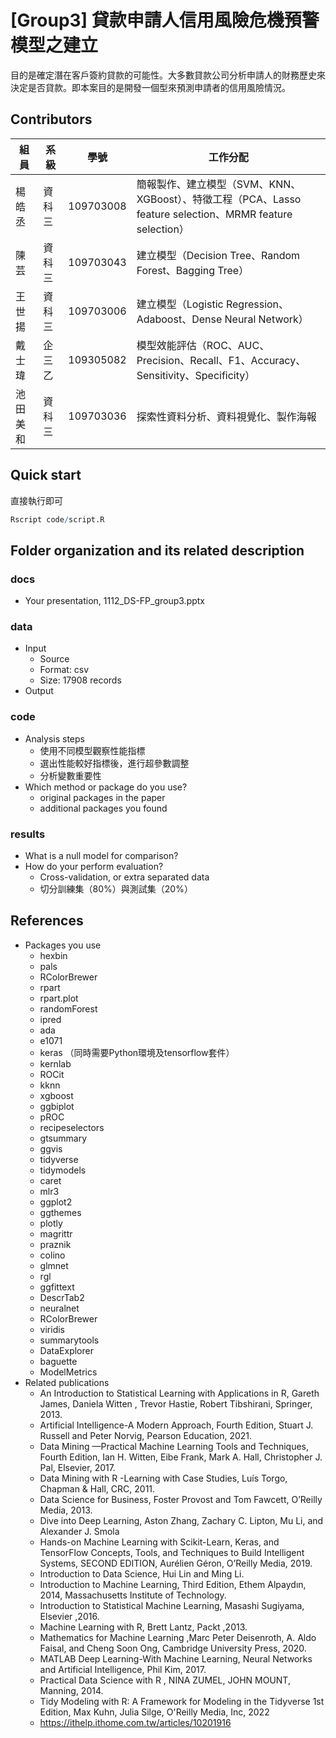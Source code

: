 # [Group3] 貸款申請人信用風險危機預警模型之建立
目的是確定潛在客戶簽約貸款的可能性。大多數貸款公司分析申請人的財務歷史來決定是否貸款。即本案目的是開發一個型來預測申請者的信用風險情況。

## Contributors
|組員|系級|學號|工作分配|
|-|-|-|-|
|楊皓丞|資科三|109703008|簡報製作、建立模型（SVM、KNN、XGBoost）、特徵工程（PCA、Lasso feature selection、MRMR feature selection）| 
|陳芸|資科三|109703043|建立模型（Decision Tree、Random Forest、Bagging Tree）|
|王世揚|資科三|109703006|建立模型（Logistic Regression、Adaboost、Dense Neural Network）|
|戴士瑋|企三乙|109305082|模型效能評估（ROC、AUC、Precision、Recall、F1、Accuracy、Sensitivity、Specificity）|
|池田美和|資科三|109703036|探索性資料分析、資料視覺化、製作海報|

## Quick start
直接執行即可
```R
Rscript code/script.R
```

## Folder organization and its related description

### docs
* Your presentation, 1112_DS-FP_group3.pptx

### data
* Input
  * Source
  * Format: csv
  * Size: 17908 records
* Output

### code
* Analysis steps
  * 使用不同模型觀察性能指標
  * 選出性能較好指標後，進行超參數調整
  * 分析變數重要性
* Which method or package do you use? 
  * original packages in the paper
  * additional packages you found

### results
* What is a null model for comparison?
* How do your perform evaluation?
  * Cross-validation, or extra separated data
  * 切分訓練集（80%）與測試集（20%）

## References
* Packages you use
  * hexbin
  * pals
  * RColorBrewer
  * rpart
  * rpart.plot
  * randomForest
  * ipred
  * ada
  * e1071
  * keras （同時需要Python環境及tensorflow套件）
  * kernlab
  * ROCit
  * kknn
  * xgboost
  * ggbiplot
  * pROC
  * recipeselectors
  * gtsummary
  * ggvis
  * tidyverse
  * tidymodels
  * caret
  * mlr3
  * ggplot2
  * ggthemes
  * plotly
  * magrittr
  * praznik
  * colino
  * glmnet
  * rgl
  * ggfittext
  * DescrTab2
  * neuralnet
  * RColorBrewer
  * viridis
  * summarytools
  * DataExplorer
  * baguette
  * ModelMetrics
* Related publications
  * An Introduction to Statistical Learning with Applications in R, Gareth James, Daniela Witten , Trevor Hastie, Robert Tibshirani, Springer, 2013.
  * Artificial Intelligence-A Modern Approach, Fourth Edition, Stuart J. Russell and Peter Norvig, Pearson Education, 2021.
  * Data Mining —Practical Machine Learning Tools and Techniques, Fourth Edition, Ian H. Witten, Eibe Frank, Mark A. Hall, Christopher J. Pal, Elsevier, 2017.
  * Data Mining with R -Learning with Case Studies, Luís Torgo, Chapman & Hall, CRC, 2011.
  * Data Science for Business, Foster Provost and Tom Fawcett, O’Reilly Media, 2013.
  * Dive into Deep Learning, Aston Zhang, Zachary C. Lipton, Mu Li, and Alexander J. Smola
  * Hands-on Machine Learning with Scikit-Learn, Keras, and TensorFlow Concepts, Tools, and Techniques to Build Intelligent Systems, SECOND EDITION, Aurélien Géron, O’Reilly Media, 2019.
  * Introduction to Data Science, Hui Lin and Ming Li.
  * Introduction to Machine Learning, Third Edition, Ethem Alpaydın, 2014, Massachusetts Institute of Technology.
  * Introduction to Statistical Machine Learning, Masashi Sugiyama, Elsevier ,2016.
  * Machine Learning with R, Brett Lantz, Packt ,2013.
  * Mathematics for Machine Learning ,Marc Peter Deisenroth, A. Aldo Faisal, and Cheng Soon Ong, Cambridge University Press, 2020.
  * MATLAB Deep Learning-With Machine Learning, Neural Networks and Artificial Intelligence, Phil Kim, 2017.
  * Practical Data Science with R , NINA ZUMEL, JOHN MOUNT, Manning, 2014.
  * Tidy Modeling with R: A Framework for Modeling in the Tidyverse 1st Edition, Max Kuhn, Julia Silge, O'Reilly Media, Inc, 2022
  * https://ithelp.ithome.com.tw/articles/10201916
